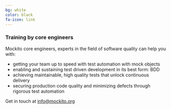 ```yaml
---
bg: white
color: black
fa-icon: link
---
```


### Training by core engineers

Mockito core engineers, experts in the field of software quality can help you with:

* getting your team up to speed with test automation with mock objects
* enabling and sustaining test driven development in its best form: BDD
* achieving maintainable, high quality tests that unlock continuous delivery
* securing production code quality and minimizing defects through rigorous test automation

[comment]: <> (This email address is intentionally not using public mailing list)
Get in touch at <info@mockito.org>